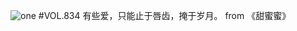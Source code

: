 ![one](http://image.wufazhuce.com/FvI4gSh-40MWKFsR9ghYAK4ONan7)
#VOL.834
有些爱，只能止于唇齿，掩于岁月。 from 《甜蜜蜜》